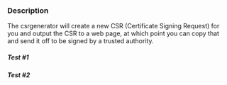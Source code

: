 ### Description
The csrgenerator will create a new CSR (Certificate Signing Request) for you and output the CSR to a web page, at which point you can copy that and send it off to be signed by a trusted authority.

##### Test #1
##### Test #2
